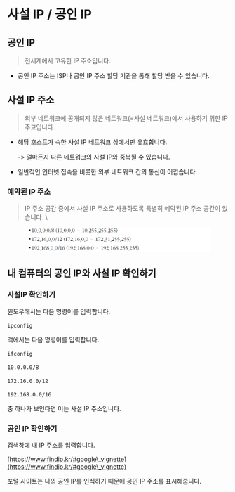 # 사설 IP / 공인 IP



## 공인 IP&#x20;

> 전세계에서 고유한 IP 주소입니다.&#x20;

* 공인 IP 주소는 ISP나 공인 IP 주소 할당 기관을 통해 할당 받을 수 있습니다.





## 사설 IP 주소&#x20;

> 외부 네트워크에 공개되지 않은 네트워크(=사설 네트워크)에서 사용하기 위한 IP 주고입니다.&#x20;

*   해당 호스트가 속한 사설 IP 네트워크 상에서만 유효합니다.&#x20;

    \-> 얼마든지 다른 네트워크의 사설 IP와 중복될 수 있습니다.&#x20;
* 일반적인 인터넷 접속을 비롯한 외부 네트워크 간의 통신이 어렵습니다.&#x20;

### 예약된 IP 주소&#x20;

> IP 주소 공간 중에서 사설 IP 주소로 사용하도록 특별히 예약된 IP 주소 공간이 있습니다. \
>

<figure><img src="../../../../.gitbook/assets/image (1) (1) (1) (1).png" alt=""><figcaption></figcaption></figure>

## 내 컴퓨터의 공인 IP와 사설 IP 확인하기

### 사설IP 확인하기&#x20;

윈도우에서는 다음 명령어를 입력합니다.&#x20;

```
ipconfig
```

맥에서는 다음 명령어를 입력합니다.&#x20;

```
ifconfig 
```

`10.0.0.0/8`&#x20;

`172.16.0.0/12`

`192.168.0.0/16`

중 하나가 보인다면 이는 사설 IP 주소입니다.&#x20;

### 공인 IP 확인하기&#x20;

검색창에 내 IP 주소를 입력합니다.&#x20;

[https://www.findip.kr/#google\_vignette](https://www.findip.kr/#google\_vignette)

포털 사이트는 나의 공인 IP를 인식하기 때문에 공인 IP 주소를 표시해줍니다.&#x20;

